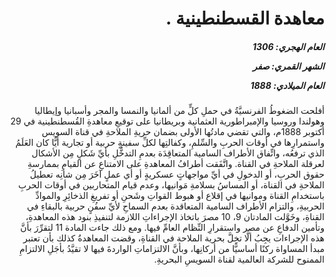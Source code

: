 <h1 dir="rtl">معاهدة القسطنطينية .</h1>

<h5 dir="rtl">العام الهجري:  1306

الشهر القمري: صفر

العام الميلادي: 1888</h5>

<p dir="rtl">أفلحت الضغوطُ الفرنسيَّةُ في حملِ كلٍّ من ألمانيا والنمسا والمجر وأسبانيا وإيطاليا وهولندا وروسيا والإمبراطورية العثمانية وبريطانيا على توقيعِ معاهدةِ القُسطنطينية في 29 أكتوبر 1888م، والتي تقضي مادتُها الأولى بضمان حريةِ الملاحةِ في قناة السويس واستمرارِها في أوقات الحربِ والسِّلمِ، وكفالتِها لكلِّ سفينةٍ حربية أو تجارية أيًّا كان العَلَمُ الذي ترفعُه، واتِّفاق الأطراف السامية المتعاقِدَة بعدمِ التدخُّلِ بأيِّ شَكلٍ مِن الأشكال لعرقلة الملاحةِ في القناة. واتَّفَقت أطرافُ المعاهدةِ على الامتناعِ عن القيامِ بممارسةِ حقوق الحربِ، أو الدخولِ في أيِّ مواجهاتٍ عسكريةٍ أو أي عملٍ آخَرَ مِن شأنِه تعطيلُ الملاحةِ في القناة، أو المساسُ بسلامةِ مَوانيها، وعدم قيام المتحاربين في أوقات الحربِ باستخدامِ القناة وموانيها في إقلاع أو هبوط القواتِ وشَحنِ أو تفريغِ الذخائِرِ والموادِّ الحربيةِ، والتزام الأطراف السامية المتعاقدة بعدم السماحِ لأيِّ سفُنٍ حربية بالبقاءِ في القناةِ، وخَوَّلت المادتان 9، 10 مصرَ باتخاذ الإجراءاتِ اللازمة لتنفيذِ بنود هذه المعاهدةِ، وتأمين الدفاعِ عن مصر واستقرارِ النِّظام العامِّ فيها. ومع ذلك جاءت المادة 11 لتقرِّرَ بأنَّ هذه الإجراءات يجِبُ ألَّا تخِلَّ بحرية الملاحة في القناةِ، وقضت المعاهدةُ كذلك بأن تعتبر مبدأ المساواة ركنًا أساسيًّا من أركانِها، وبأنَّ الالتزاماتِ الواردةَ فيها لا تقيَّدُ بأجَلِ الالتزامِ الممنوح للشركة العالمية لقناة السويسِ البحريةِ.</p></br>
